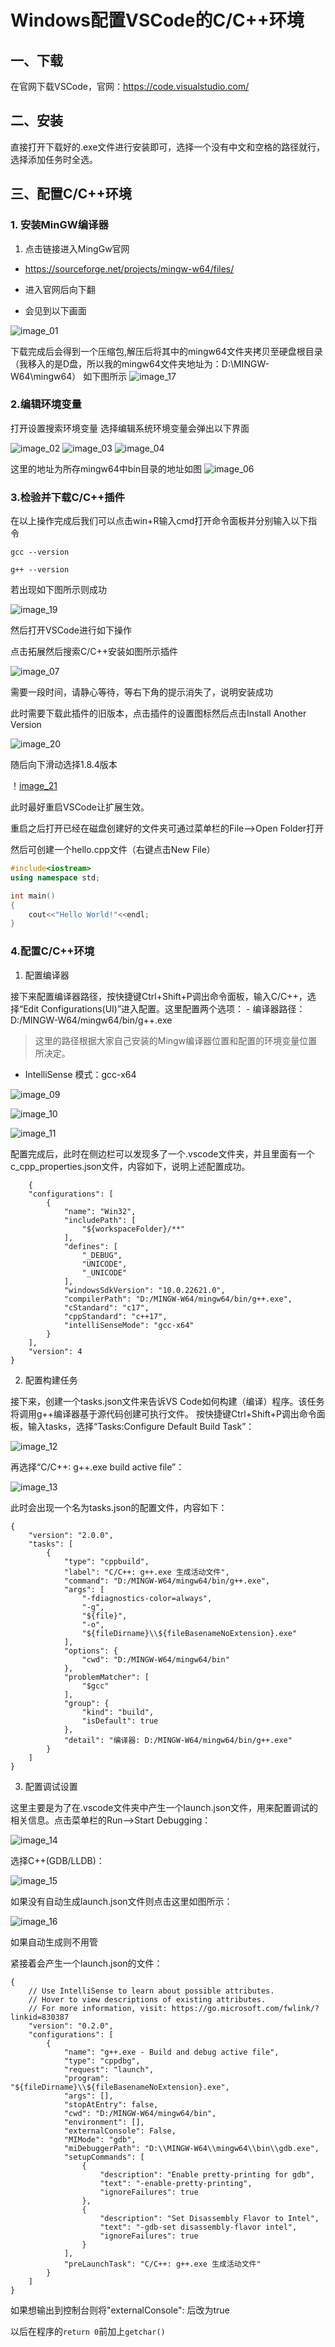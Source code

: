 # Windows配置VSCode的C/C++环境

## 一、下载

在官网下载VSCode，官网：https://code.visualstudio.com/

## 二、安装

直接打开下载好的.exe文件进行安装即可，选择一个没有中文和空格的路径就行，选择添加任务时全选。

## 三、配置C/C++环境

### 1. 安装MinGW编译器

1. 点击链接进入MingGw官网

- https://sourceforge.net/projects/mingw-w64/files/

- 进入官网后向下翻
- 会见到以下画面

![image_01](./image/image_01.png)

下载完成后会得到一个压缩包,解压后将其中的mingw64文件夹拷贝至硬盘根目录
（我移入的是D盘，所以我的mingw64文件夹地址为：D:\MINGW-W64\mingw64）
如下图所示
![image_17](./image/image_17.png)

### 2.编辑环境变量

打开设置搜索环境变量
选择编辑系统环境变量会弹出以下界面

![image_02](./image/image_02.png)
![image_03](./image/image_03.png)
![image_04](./image/image_04.png)

这里的地址为所存mingw64中bin目录的地址如图
![image_06](./image/image_06.png)

### 3.检验并下载C/C++插件

在以上操作完成后我们可以点击win+R输入cmd打开命令面板并分别输入以下指令

```
gcc --version
```
    
```
g++ --version
```

若出现如下图所示则成功

![image_19](./image/image_19.png)

然后打开VSCode进行如下操作

点击拓展然后搜索C/C++安装如图所示插件

![image_07](./image/image_07.png)

需要一段时间，请静心等待，等右下角的提示消失了，说明安装成功

此时需要下载此插件的旧版本，点击插件的设置图标然后点击Install Another Version

![image_20](./image/image_20.png)

随后向下滑动选择1.8.4版本

！[image_21](./image/image_21.png)

此时最好重启VSCode让扩展生效。

重启之后打开已经在磁盘创建好的文件夹可通过菜单栏的File-->Open Folder打开

然后可创建一个hello.cpp文件（右键点击New File）
```C++
#include<iostream>
using namespace std;

int main()
{
    cout<<"Hello World!"<<endl;
}
```

### 4.配置C/C++环境

1. 配置编译器

接下来配置编译器路径，按快捷键Ctrl+Shift+P调出命令面板，输入C/C++，选择“Edit Configurations(UI)”进入配置。这里配置两个选项： - 编译器路径：D:/MINGW-W64/mingw64/bin/g++.exe

> 这里的路径根据大家自己安装的Mingw编译器位置和配置的环境变量位置所决定。

* IntelliSense 模式：gcc-x64

![image_09](./image/image_09.png)

![image_10](./image/image_10.png)

![image_11](./image/image_11.png)

配置完成后，此时在侧边栏可以发现多了一个.vscode文件夹，并且里面有一个c_cpp_properties.json文件，内容如下，说明上述配置成功。

```
    {
    "configurations": [
        {
            "name": "Win32",
            "includePath": [
                "${workspaceFolder}/**"
            ],
            "defines": [
                "_DEBUG",
                "UNICODE",
                "_UNICODE"
            ],
            "windowsSdkVersion": "10.0.22621.0",
            "compilerPath": "D:/MINGW-W64/mingw64/bin/g++.exe",
            "cStandard": "c17",
            "cppStandard": "c++17",
            "intelliSenseMode": "gcc-x64"
        }
    ],
    "version": 4
}
```

2. 配置构建任务

接下来，创建一个tasks.json文件来告诉VS Code如何构建（编译）程序。该任务将调用g++编译器基于源代码创建可执行文件。 按快捷键Ctrl+Shift+P调出命令面板，输入tasks，选择“Tasks:Configure Default Build Task”：

![image_12](./image/image_12.png)

再选择“C/C++: g++.exe build active file”：

![image_13](./image/image_13.png)

此时会出现一个名为tasks.json的配置文件，内容如下：

```
{
	"version": "2.0.0",
	"tasks": [
		{
			"type": "cppbuild",
			"label": "C/C++: g++.exe 生成活动文件",
			"command": "D:/MINGW-W64/mingw64/bin/g++.exe",
			"args": [
				"-fdiagnostics-color=always",
				"-g",
				"${file}",
				"-o",
				"${fileDirname}\\${fileBasenameNoExtension}.exe"
			],
			"options": {
				"cwd": "D:/MINGW-W64/mingw64/bin"
			},
			"problemMatcher": [
				"$gcc"
			],
			"group": {
				"kind": "build",
				"isDefault": true
			},
			"detail": "编译器: D:/MINGW-W64/mingw64/bin/g++.exe"
		}
	]
}
```

3. 配置调试设置

这里主要是为了在.vscode文件夹中产生一个launch.json文件，用来配置调试的相关信息。点击菜单栏的Run-->Start Debugging：

![image_14](./image/image_14.png)

选择C++(GDB/LLDB)：

![image_15](./image/image_15.png)

如果没有自动生成launch.json文件则点击这里如图所示：

![image_16](./image/image_16.png)

如果自动生成则不用管

紧接着会产生一个launch.json的文件：

```
{
    // Use IntelliSense to learn about possible attributes.
    // Hover to view descriptions of existing attributes.
    // For more information, visit: https://go.microsoft.com/fwlink/?linkid=830387
    "version": "0.2.0",
    "configurations": [
        {
            "name": "g++.exe - Build and debug active file",
            "type": "cppdbg",
            "request": "launch",
            "program": "${fileDirname}\\${fileBasenameNoExtension}.exe",
            "args": [],
            "stopAtEntry": false,
            "cwd": "D:/MINGW-W64/mingw64/bin",
            "environment": [],
            "externalConsole": False,
            "MIMode": "gdb",
            "miDebuggerPath": "D:\\MINGW-W64\\mingw64\\bin\\gdb.exe",
            "setupCommands": [
                {
                    "description": "Enable pretty-printing for gdb",
                    "text": "-enable-pretty-printing",
                    "ignoreFailures": true
                },
                {
                    "description": "Set Disassembly Flavor to Intel",
                    "text": "-gdb-set disassembly-flavor intel",
                    "ignoreFailures": true
                }
            ],
            "preLaunchTask": "C/C++: g++.exe 生成活动文件"
        }
    ]
}
```

如果想输出到控制台则将"externalConsole": 后改为true

以后在程序的`return 0`前加上`getchar()`

